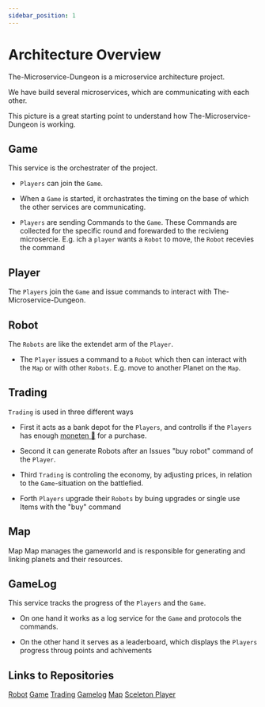 ```yaml
---
sidebar_position: 1
---
```


# Architecture Overview

The-Microservice-Dungeon is a microservice architecture project.

We have build several microservices, which are communicating with each other.

<!--- ![Overview](/static/img/game_flow.png) --->

This picture is a great starting point to understand how The-Microservice-Dungeon is working.

## Game

This service is the orchestrater of the project.

* `Players` can join the `Game`.

* When a `Game` is started, it orchastrates the timing on the base of which the other services are communicating.

* `Players` are sending Commands to the `Game`. These Commands are collected for the specific round and forewarded to the recivieng microsercie. E.g. ich a `player` wants a `Robot` to move, the `Robot` recevies the command

## Player

The `Players` join the `Game` and issue commands to interact with The-Microservice-Dungeon.

## Robot

The `Robots` are like the extendet arm of the `Player`.

* The `Player` issues a command to a `Robot` which then can interact with the `Map` or with other `Robots`. E.g. move to another Planet on the `Map`.

## Trading

`Trading` is used in three different ways

* First it acts as a bank depot for the `Players`, and controlls if the `Players` has enough [moneten 💸](/rules/trading) for a purchase.

* Second it can generate Robots after an Issues "buy robot" command of the `Player`.

* Third `Trading` is controling the economy, by adjusting prices, in relation to the `Game`-situation on the battlefied.

* Forth `Players` upgrade their `Robots` by buing upgrades or single use Items with the "buy" command

## Map

Map Map manages the gameworld and is responsible for generating and linking planets and their resources.

## GameLog

This service tracks the progress of the `Players` and the `Game`.

* On one hand it works as a log service for the `Game` and protocols the commands.

* On the other hand it serves as a leaderboard, which displays the `Players` progress throug points and achivements

## Links to Repositories

[Robot](/rules/trading)
[Game](/rules/trading)
[Trading](/rules/trading)
[Gamelog](/rules/trading)
[Map](/rules/trading)
[Sceleton Player](/rules/trading)
